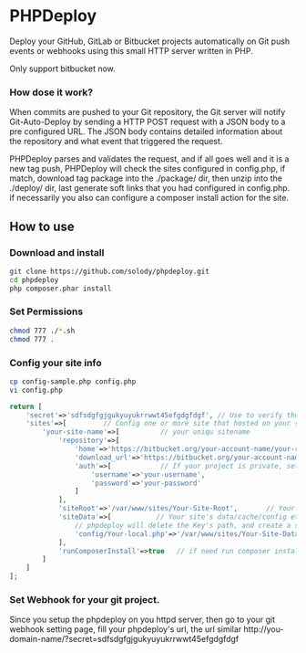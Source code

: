 # PHPDeploy
Deploy your GitHub, GitLab or Bitbucket projects automatically on Git push events or webhooks using this small HTTP server written in PHP.

Only support bitbucket now.

### How dose it work?
When commits are pushed to your Git repository, the Git server will notify Git-Auto-Deploy by sending a HTTP POST request with a JSON body to a pre configured URL. The JSON body contains detailed information about the repository and what event that triggered the request. 

PHPDeploy parses and validates the request, and if all goes well and it is a new tag push, PHPDeploy will check the sites configured in config.php, if match, download tag package into the ./package/ dir, then unzip into the ./deploy/ dir, last generate soft links that you had configured in config.php. if necessarily you also can configure a composer install action for the site.

## How to use
### Download and install
```bash
git clone https://github.com/solody/phpdeploy.git
cd phpdeploy
php composer.phar install
```
### Set Permissions
```bash
chmod 777 ./*.sh
chmod 777 .
```
### Config your site info
```bash
cp config-sample.php config.php
vi config.php
```
```php
return [
    'secret'=>'sdfsdgfgjgukyuyukrrwwt45efgdgfdgf', // Use to verify the git webhook request, just fill some complex string
    'sites'=>[         // Config one or more site that hosted on your server
        'your-site-name'=>[          // your uniqu sitename
            'repository'=>[
                'home'=>'https://bitbucket.org/your-account-name/your-repository',     // Your git project home url
                'download_url'=>'https://bitbucket.org/your-account-name/your-repository/get/',   // Download url to get release packages 
                'auth'=>[            // If your project is private, set http auth account for download
                    'username'=>'your-username',
                    'password'=>'your-password'
                ]
            ],
            'siteRoot'=>'/var/www/sites/Your-Site-Root',       // Your site's root path, phpdeploy will delete it and create a soft link to replace it in every deployment.
            'siteData'=>[           // Your site's data/cache/config etc.
                // phpdeploy will delete the Key's path, and create a soft link that ref to the Value's path to instead it
                'config/Your-local.php'=>'/var/www/sites/Your-Site-Data/local_config.php'    // 'project relation path'=>'real data path in linux system'
            ],
            'runComposerInstall'=>true   // if need run composer install
        ]
    ]
];
```
### Set Webhook for your git project.
Since you setup the phpdeploy on you httpd server, then go to your git webhook setting page, fill your phpdeploy's url, the url similar 
http://you-domain-name/?secret=sdfsdgfgjgukyuyukrrwwt45efgdgfdgf
